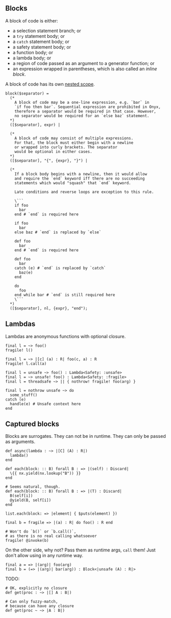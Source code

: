 ## Blocks

A block of code is either:

  * a selection statement branch; or
  * a `try` statement body; or
  * a `catch` statement body; or
  * a safety statement body; or
  * a function body; or
  * a lambda body; or
  * a region of code passed as an argument to a generator function; or
  * an expression wrapped in parentheses, which is also called an *inline block*.

A block of code has its own [nested scope](#nested-scope-declarations-lifetime).

```abnf {spec-syntax="Blocks of code"}
block($separator) =
  (*
    A block of code may be a one-line expression, e.g. `bar` in
    `if foo then bar`. Sequential expression are prohibited in Onyx,
    therefore a separator would be required in that case. However,
    no separator would be required for an `else baz` statement.
  *)
  ([$separator], expr) |

  (*
    A block of code may consist of multiple expressions.
    For that, the block must either begin with a newline
    or wrapped into curly brackets. The separator
    would be optional in either cases.
  *)
  ([$separator], "{", {expr}, "}") |

  (*
    If a block body begins with a newline, then it would allow
    and require the `end` keyword iff there are no succeeding
    statements which would "squash" that `end` keyword.

    Late conditions and reverse loops are exception to this rule.

    \```
    if foo
      bar
    end # `end` is required here

    if foo
      bar
    else baz # `end` is replaced by `else`

    def foo
      bar
    end # `end` is required here

    def foo
      bar
    catch (e) # `end` is replaced by `catch`
      baz(e)
    end

    do
      foo
    end while bar # `end` is still required here
    \```
  *)
  ([$separator], nl, {expr}, "end");
```

## Lambdas

Lambdas are anonymous functions with optional closure.

```nx
final l = ~> foo()
fragile! l()

final l = ~> |[c] (a) : R| foo(c, a) : R
fragile! l.call(a)

final l = unsafe ~> foo() : Lambda<Safety: :unsafe>
final l = ~> unsafe! foo() : Lambda<Safety: :fragile>
final l = threadsafe ~> || { nothrow! fragile! foo(arg) }

final l = nothrow unsafe ~> do
  some_stuff()
catch (e)
  handle(e) # Unsafe context here
end
```

## Captured blocks

Blocks are surrogates. They can not be in runtime. They can only be passed as arguments.

```nx
def async(lambda : ~> |[C] (A) : R|)
  lambda()
end

def each(block: :: B) forall B : => |(self) : Discard|
  \{{ nx.yield(nx.lookup("B")) }}
end

# Seems natural, though.
def each(block: :: B) forall B : => |(T) : Discard|
  B(self[i])
  @yield(B, self[i])
end

list.each(block: => |element| { $puts(element) })
```

```nx
final b = fragile => |(a) : R| do foo() : R end

# Won't do `b()` or `b.call()`,
# as there is no real calling whatsoever
fragile! @invoke(b)
```

On the other side, why not? Pass them as runtime args, `call` them! Just don't allow using in any runtime way.

```nx
final a = => |(arg)| foo(arg)
final b = (=> |(arg)| bar(arg)) : Block<|unsafe (A) : R|>
```

TODO:

```nx
# OK, explicitly no closure
def get(proc : ~> |[] A : B|)

# Can only fuzzy-match,
# because can have any closure
def get(proc ~ ~> |A : B|)
```
